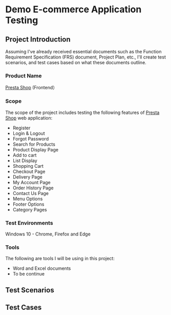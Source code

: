 # Demo E-commerce Application Testing  
## Project Introduction 
Assuming I've already received essential documents such as the Function Requirement Specification (FRS) document, Project Plan, etc., I'll create test scenarios, and test cases based on what these documents outline. 
### Product Name
[Presta Shop](https://demo.prestashop.com/#/en/front)	(Frontend）
### Scope
The scope of the project includes testing the following features of [Presta Shop](https://demo.prestashop.com/#/en/front) web application:
- Register
- Login & Logout
- Forgot Password
- Search for Products
- Product Display Page 
- Add to cart
- List Display
- Shopping Cart
- Checkout Page
- Delivery Page
- My Account Page
- Order History Page
- Contact Us Page
- Menu Options
- Footer Options
- Category Pages
### Test Environments
Windows 10 - Chrome, Firefox and Edge
### Tools
The following are tools I will be using in this project:
- Word and Excel documents
- To be continue

## Test Scenarios

## Test Cases
